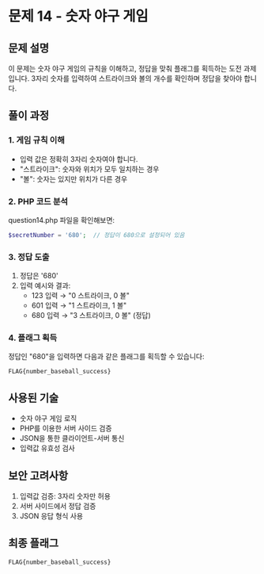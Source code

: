 # 문제 14 - 숫자 야구 게임

## 문제 설명
이 문제는 숫자 야구 게임의 규칙을 이해하고, 정답을 맞춰 플래그를 획득하는 도전 과제입니다. 3자리 숫자를 입력하여 스트라이크와 볼의 개수를 확인하며 정답을 찾아야 합니다.

## 풀이 과정

### 1. 게임 규칙 이해
- 입력 값은 정확히 3자리 숫자여야 합니다.
- "스트라이크": 숫자와 위치가 모두 일치하는 경우
- "볼": 숫자는 있지만 위치가 다른 경우

### 2. PHP 코드 분석
question14.php 파일을 확인해보면:
```php
$secretNumber = '680';  // 정답이 680으로 설정되어 있음
```

### 3. 정답 도출
1. 정답은 '680'
2. 입력 예시와 결과:
   - 123 입력 → "0 스트라이크, 0 볼"
   - 601 입력 → "1 스트라이크, 1 볼"
   - 680 입력 → "3 스트라이크, 0 볼" (정답)

### 4. 플래그 획득
정답인 "680"을 입력하면 다음과 같은 플래그를 획득할 수 있습니다:
```
FLAG{number_baseball_success}
```

## 사용된 기술
- 숫자 야구 게임 로직
- PHP를 이용한 서버 사이드 검증
- JSON을 통한 클라이언트-서버 통신
- 입력값 유효성 검사

## 보안 고려사항
1. 입력값 검증: 3자리 숫자만 허용
2. 서버 사이드에서 정답 검증
3. JSON 응답 형식 사용

## 최종 플래그
```
FLAG{number_baseball_success}
```